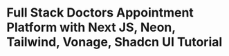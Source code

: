 # Full Stack Doctors Appointment Platform with Next JS, Neon, Tailwind, Vonage, Shadcn UI Tutorial 
